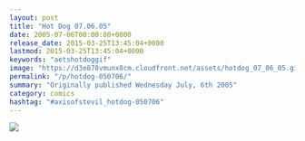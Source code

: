 ```yaml
---
layout: post
title: "Hot Dog 07.06.05"
date: 2005-07-06T00:00:00+0000
release_date: 2015-03-25T13:45:04+0000
lastmod: 2015-03-25T13:45:04+0000
keywords: "aetshotdoggif"
image: "https://d3e878vmunx8cm.cloudfront.net/assets/hotdog_07_06_05.gif"
permalink: "/p/hotdog-050706/"
summary: "Originally published Wednesday July, 6th 2005"
category: comics
hashtag: "#axisofstevil_hotdog-050706"
---
```


![](https://d3e878vmunx8cm.cloudfront.net/assets/hotdog_07_06_05.gif)
